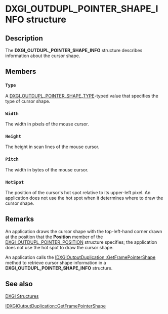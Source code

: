 # DXGI_OUTDUPL_POINTER_SHAPE_INFO structure

## Description

The **DXGI_OUTDUPL_POINTER_SHAPE_INFO** structure describes information about the cursor shape.

## Members

### `Type`

A [DXGI_OUTDUPL_POINTER_SHAPE_TYPE](https://learn.microsoft.com/windows/desktop/api/dxgi1_2/ne-dxgi1_2-dxgi_outdupl_pointer_shape_type)-typed value that specifies the type of cursor shape.

### `Width`

The width in pixels of the mouse cursor.

### `Height`

The height in scan lines of the mouse cursor.

### `Pitch`

The width in bytes of the mouse cursor.

### `HotSpot`

The position of the cursor's hot spot relative to its upper-left pixel. An application does not use the hot spot when it determines where to draw the cursor shape.

## Remarks

An application draws the cursor shape with the top-left-hand corner drawn at the position that the **Position** member of the [DXGI_OUTDUPL_POINTER_POSITION](https://learn.microsoft.com/windows/desktop/api/dxgi1_2/ns-dxgi1_2-dxgi_outdupl_pointer_position) structure specifies; the application does not use the hot spot to draw the cursor shape.

An application calls the [IDXGIOutputDuplication::GetFramePointerShape](https://learn.microsoft.com/windows/desktop/api/dxgi1_2/nf-dxgi1_2-idxgioutputduplication-getframepointershape) method to retrieve cursor shape information in a **DXGI_OUTDUPL_POINTER_SHAPE_INFO** structure.

## See also

[DXGI Structures](https://learn.microsoft.com/windows/desktop/direct3ddxgi/d3d10-graphics-reference-dxgi-structures)

[IDXGIOutputDuplication::GetFramePointerShape](https://learn.microsoft.com/windows/desktop/api/dxgi1_2/nf-dxgi1_2-idxgioutputduplication-getframepointershape)